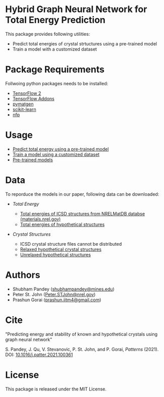 # Hybrid Graph Neural Network for Total Energy Prediction

This package provides following utilities:
* Predict total energies of crystal strtuctures using a pre-trained model
* Train a model with a customized dataset

# Package Requirements

Follwoing python packages needs to be installed:
* [TensorFlow 2](https://www.tensorflow.org/install)
* [TensorFlow Addons](https://www.tensorflow.org/addons/overview)
* [pymatgen](https://pymatgen.org/installation.html)
* [scikit-learn](https://scikit-learn.org/stable/install.html)
* [nfp](https://pypi.org/project/nfp/)

# Usage

* [Predict total energy using a pre-trained model](energy_prediction_demo)
* [Train a model using a customized dataset](train_model)
* [Pre-trained models](pretrained_models)

# Data

To reporduce the models in our paper, following data can be downloaded:

* *Total Energy*

  * [Total energies of ICSD structures from NRELMatDB databse (materials.nrel.gov)](nrelmatdb_icsd_energies.csv)
  * [Total energies of hypothetical structures](hypothetical_structure_energies.csv)

* *Crystal Structures*  

  * ICSD crystal structure files cannot be distributed 
  * [Relaxed hypothetical crystal structures](relaxed_hypothetical_structures.tar.gz)
  * [Unrelaxed hypothetical structures](unrelaxed_hypothetical_structures.tar.gz)

# Authors

* Shubham Pandey (shubhampandey@mines.edu)
* Peter St. John (Peter.STJohn@nrel.gov)
* Prashun Gorai (prashun.iitm4@gmail.com)

# Cite
"Predicting energy and stability of known and hypothetical crystals using graph neural network"

S. Pandey, J. Qu, V. Stevanovic, P. St. John, and P. Gorai, *Patterns* (2021). DOI: [10.1016/j.patter.2021.100361](https://doi.org/10.1016/j.patter.2021.100361)

# License

This package is released under the MIT License.
